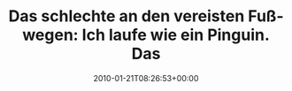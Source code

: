 ---
retweeted: false
source: <a href="http://twitter.com" rel="nofollow">Twitter Web Client</a>
entities:
  hashtags: []
  symbols: []
  user_mentions: []
  urls: []
display_text_range:
- '0'
- '136'
favorite_count: '0'
id_str: '8020412066'
truncated: false
retweet_count: '0'
id: '8020412066'
created_at: Thu Jan 21 08:26:53 +0000 2010
favorited: false
full_text: 'Das schlechte an den vereisten Fußwegen: Ich laufe wie ein Pinguin. Das
  gute an den vereisten Fußwegen: Alle müssen wie Pinguine laufen.'
lang: de
tags:
- pesos/twitter
date: '2010-01-21T08:26:53+00:00'
src: https://twitter.com/bascht/status/8020412066
original_url: https://twitter.com/bascht/status/8020412066
type: twitter_tweet
text: 'Das schlechte an den vereisten Fußwegen: Ich laufe wie ein Pinguin. Das gute
  an den vereisten Fußwegen: Alle müssen wie Pinguine laufen.'
title: 'Das schlechte an den vereisten Fußwegen: Ich laufe wie ein Pinguin. Das'

---